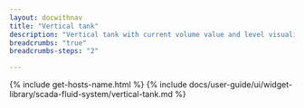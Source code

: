 ```yaml
---
layout: docwithnav
title: "Vertical tank"
description: "Vertical tank with current volume value and level visualizations."
breadcrumbs: "true"
breadcrumbs-steps: "2"

---
```

{% include get-hosts-name.html %}
{% include docs/user-guide/ui/widget-library/scada-fluid-system/vertical-tank.md %}
